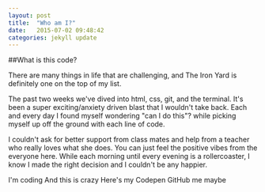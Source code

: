 ```yaml
---
layout: post
title:  "Who am I?"
date:   2015-07-02 09:48:42
categories: jekyll update
---
```


##What is this code?  

There are many things in life that are
challenging, and The Iron Yard is definitely
one on the top of my list.

The past two weeks we've dived into html, css, git, and the terminal.
It's been a super exciting/anxiety driven blast that I wouldn't take back.
Each and every day I found myself wondering "can I do this"? while picking
myself up off the ground with each line of code.

I couldn't ask for better support from class mates and help from a teacher
who really loves what she does. You can just feel the positive vibes
from the everyone here. While each morning until every evening is a
rollercoaster, I know I made the right decision and I couldn't be any happier.

I'm coding
And this is crazy
Here's my Codepen
GitHub me maybe

